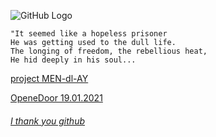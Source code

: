    ![GitHub Logo](https://a1ex-13.github.io/m4.jpg)
   
```
"It seemed like a hopeless prisoner
He was getting used to the dull life. 
The longing of freedom, the rebellious heat, 
He hid deeply in his soul...
```
[project MEN-dl-AY](https://a1ex-13.github.io/MEN-dl-AY/MEN-dl-AY)

[OpeneDoor 19.01.2021](https://img1.goodfon.ru/original/1956x1294/e/df/kreativ-gorod-smog-chelovek.jpg)

###### [I thank you github](https://github.com/)
     
